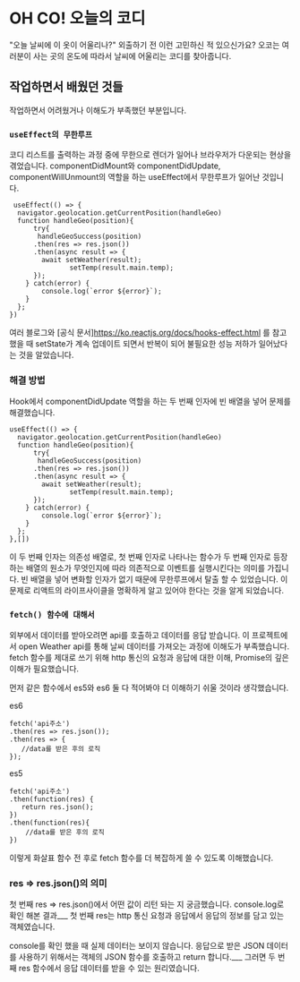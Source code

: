 # OH CO! 오늘의 코디

"오늘 날씨에 이 옷이 어울리나?" 외출하기 전 이런 고민하신 적 있으신가요? 오코는 여러분이 사는 곳의 온도에 따라서 날씨에 어울리는 코디를 찾아줍니다.  

## 작업하면서 배웠던 것들

작업하면서 어려웠거나 이해도가 부족했던 부분입니다.

### `useEffect의 무한루프`

코디 리스트를 출력하는 과정 중에 무한으로 렌더가 일어나 브라우저가 다운되는 현상을 겪었습니다.
componentDidMount와 componentDidUpdate, componentWillUnmount의 역할을 하는 useEffect에서 무한루프가 일어난 것입니다.

     useEffect(() => {      
      navigator.geolocation.getCurrentPosition(handleGeo)
      function handleGeo(position){
          try{
           handleGeoSuccess(position)
          .then(res => res.json())
          .then(async result => {
            await setWeather(result);
                   setTemp(result.main.temp);
          });
        } catch(error) {
            console.log(`error ${error}`);
        }
      };      
    })

여러 블로그와 [공식 문서]https://ko.reactjs.org/docs/hooks-effect.html 를 참고했을 때
setState가 계속 업데이트 되면서 반복이 되어 불필요한 성능 저하가 일어났다는 것을 알았습니다.

### 해결 방법
Hook에서 componentDidUpdate 역할을 하는 두 번째 인자에 빈 배열을 넣어 문제를 해결했습니다.

    useEffect(() => { 
      navigator.geolocation.getCurrentPosition(handleGeo)
      function handleGeo(position){
          try{
           handleGeoSuccess(position)
          .then(res => res.json())
          .then(async result => {
            await setWeather(result);
                   setTemp(result.main.temp);
          });
        } catch(error) {
            console.log(`error ${error}`);
        }
      };      
    },[])


이 두 번째 인자는 의존성 배열로, 첫 번째 인자로 나타나는 함수가 두 번째 인자로 등장하는 배열의 원소가 무엇인지에 따라 의존적으로 이벤트를 실행시킨다는 의미를 가집니다. 빈 배열을 넣어 변화할 인자가 없기 때문에 무한루프에서 탈출 할 수 있었습니다. 이 문제로 리액트의 라이프사이클을 명확하게 알고 있어야 한다는 것을 알게 되었습니다.


### `fetch() 함수에 대해서`

외부에서 데이터를 받아오려면 api를 호출하고 데이터를 응답 받습니다. 이 프로젝트에서 open Weather api를 통해 날씨 데이터를 가져오는 과정에 이해도가 부족했습니다. fetch 함수를 제대로 쓰기 위해 http 통신의 요청과 응답에 대한 이해, Promise의 깊은 이해가 필요했습니다.

먼저 같은 함수에서 es5와 es6 둘 다 적어봐야 더 이해하기 쉬울 것이라 생각했습니다.

es6

    fetch('api주소')
    .then(res => res.json());
    .then(res => {
       //data를 받은 후의 로직
    });


es5

    fetch('api주소')
    .then(function(res) {
       return res.json();
    })
    .then(function(res){
        //data를 받은 후의 로직
    })

이렇게 화살표 함수 전 후로 fetch 함수를 더 복잡하게 쓸 수 있도록 이해했습니다.

### res => res.json()의 의미 

첫 번째 res => res.json()에서 어떤 값이 리턴 돠는 지 궁금했습니다. console.log로 확인 해본 결과___
첫 번째 res는 http 통신 요청과 응답에서 응답의 정보를 담고 있는 객체였습니다. 

console를 확인 했을 때 실제 데이터는 보이지 않습니다.
응답으로 받은 JSON 데이터를 사용하기 위해서는 객체의 JSON 함수를 호출하고 return 합니다.___
그러면 두 번째 res 함수에서 응답 데이터를 받을 수 있는 원리였습니다.







